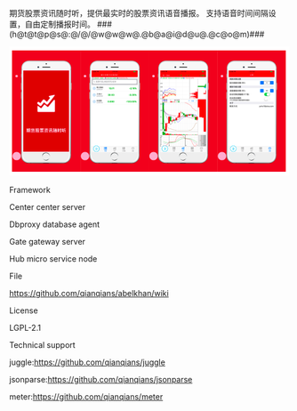 期货股票资讯随时听，提供最实时的股票资讯语音播报。
支持语音时间间隔设置，自由定制播报时间。
###(h@t@t@p@s@:@/@/@w@w@w@.@b@a@i@d@u@.@c@o@m)###

![image](https://github.com/stocksound/app_stock/blob/master/appl.png)

Framework

Center center server

Dbproxy database agent

Gate gateway server

Hub micro service node

File

https://github.com/qianqians/abelkhan/wiki

License

LGPL-2.1

Technical support

juggle:https://github.com/qianqians/juggle

jsonparse:https://github.com/qianqians/jsonparse

meter:https://github.com/qianqians/meter

